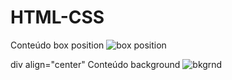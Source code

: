 # HTML-CSS
Conteúdo box position
![box position](https://user-images.githubusercontent.com/121810279/224857677-658affa2-f8a4-4b76-9225-4d04a561f614.PNG)

div align="center"
Conteúdo background
![bkgrnd](https://user-images.githubusercontent.com/121810279/224858951-10bc5634-1c75-42ec-8ccb-e906df566097.PNG)
